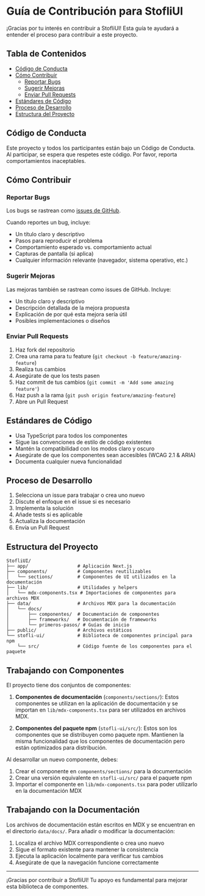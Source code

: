# Guía de Contribución para StofliUI

¡Gracias por tu interés en contribuir a StofliUI! Esta guía te ayudará a entender el proceso para contribuir a este proyecto.

## Tabla de Contenidos

- [Código de Conducta](#código-de-conducta)
- [Cómo Contribuir](#cómo-contribuir)
  - [Reportar Bugs](#reportar-bugs)
  - [Sugerir Mejoras](#sugerir-mejoras)
  - [Enviar Pull Requests](#enviar-pull-requests)
- [Estándares de Código](#estándares-de-código)
- [Proceso de Desarrollo](#proceso-de-desarrollo)
- [Estructura del Proyecto](#estructura-del-proyecto)

## Código de Conducta

Este proyecto y todos los participantes están bajo un Código de Conducta. Al participar, se espera que respetes este código. Por favor, reporta comportamientos inaceptables.

## Cómo Contribuir

### Reportar Bugs

Los bugs se rastrean como [issues de GitHub](https://github.com/stt0k/StofliUI/issues).

Cuando reportes un bug, incluye:

- Un título claro y descriptivo
- Pasos para reproducir el problema
- Comportamiento esperado vs. comportamiento actual
- Capturas de pantalla (si aplica)
- Cualquier información relevante (navegador, sistema operativo, etc.)

### Sugerir Mejoras

Las mejoras también se rastrean como issues de GitHub. Incluye:

- Un título claro y descriptivo
- Descripción detallada de la mejora propuesta
- Explicación de por qué esta mejora sería útil
- Posibles implementaciones o diseños

### Enviar Pull Requests

1. Haz fork del repositorio
2. Crea una rama para tu feature (`git checkout -b feature/amazing-feature`)
3. Realiza tus cambios
4. Asegúrate de que los tests pasen
5. Haz commit de tus cambios (`git commit -m 'Add some amazing feature'`)
6. Haz push a la rama (`git push origin feature/amazing-feature`)
7. Abre un Pull Request

## Estándares de Código

- Usa TypeScript para todos los componentes
- Sigue las convenciones de estilo de código existentes
- Mantén la compatibilidad con los modos claro y oscuro
- Asegúrate de que los componentes sean accesibles (WCAG 2.1 & ARIA)
- Documenta cualquier nueva funcionalidad

## Proceso de Desarrollo

1. Selecciona un issue para trabajar o crea uno nuevo
2. Discute el enfoque en el issue si es necesario
3. Implementa la solución
4. Añade tests si es aplicable
5. Actualiza la documentación
6. Envía un Pull Request

## Estructura del Proyecto

```
StofliUI/
├── app/                  # Aplicación Next.js
├── components/           # Componentes reutilizables
│   └── sections/         # Componentes de UI utilizados en la documentación
├── lib/                  # Utilidades y helpers
│   └── mdx-components.tsx # Importaciones de componentes para archivos MDX
├── data/                 # Archivos MDX para la documentación
│   └── docs/
│       ├── componentes/  # Documentación de componentes
│       ├── frameworks/   # Documentación de frameworks
│       └── primeros-pasos/ # Guías de inicio
├── public/               # Archivos estáticos
└── stofli-ui/            # Biblioteca de componentes principal para npm
    └── src/              # Código fuente de los componentes para el paquete
```

## Trabajando con Componentes

El proyecto tiene dos conjuntos de componentes:

1. **Componentes de documentación** (`components/sections/`): Estos componentes se utilizan en la aplicación de documentación y se importan en `lib/mdx-components.tsx` para ser utilizados en archivos MDX.

2. **Componentes del paquete npm** (`stofli-ui/src/`): Estos son los componentes que se distribuyen como paquete npm. Mantienen la misma funcionalidad que los componentes de documentación pero están optimizados para distribución.

Al desarrollar un nuevo componente, debes:

1. Crear el componente en `components/sections/` para la documentación
2. Crear una versión equivalente en `stofli-ui/src/` para el paquete npm
3. Importar el componente en `lib/mdx-components.tsx` para poder utilizarlo en la documentación MDX

## Trabajando con la Documentación

Los archivos de documentación están escritos en MDX y se encuentran en el directorio `data/docs/`. Para añadir o modificar la documentación:

1. Localiza el archivo MDX correspondiente o crea uno nuevo
2. Sigue el formato existente para mantener la consistencia
3. Ejecuta la aplicación localmente para verificar tus cambios
4. Asegúrate de que la navegación funcione correctamente

---

¡Gracias por contribuir a StofliUI! Tu apoyo es fundamental para mejorar esta biblioteca de componentes. 